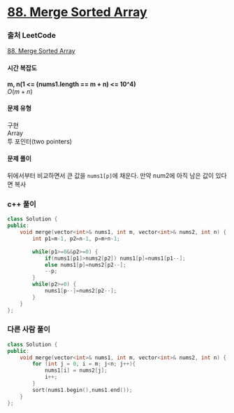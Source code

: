 # [88. Merge Sorted Array](https://leetcode.com/problems/merge-sorted-array/)

### 출처 LeetCode
[88. Merge Sorted Array](https://leetcode.com/problems/merge-sorted-array/)

#### 시간 복잡도
**m, n(1 <= (nums1.length == m + n) <= 10^4)**   
$`O(m + n)`$

#### 문제 유형
구현  
Array  
투 포인터(two pointers)

#### 문제 풀이
뒤에서부터 비교하면서 큰 값을 `nums1[p]`에 채운다. 만약 num2에 아직 남은 값이 있다면 복사

### c++ 풀이
```c++
class Solution {
public:
    void merge(vector<int>& nums1, int m, vector<int>& nums2, int n) {
        int p1=m-1, p2=n-1, p=m+n-1;
    
        while(p1>=0&&p2>=0) {
            if(nums1[p1]>nums2[p2]) nums1[p]=nums1[p1--];
            else nums1[p]=nums2[p2--];
            --p;
        }
        while(p2>=0) {
            nums1[p--]=nums2[p2--];
        }
    }
};
```

### 다른 사람 풀이
```c++
class Solution {
public:
    void merge(vector<int>& nums1, int m, vector<int>& nums2, int n) {
        for (int j = 0, i = m; j<n; j++){
            nums1[i] = nums2[j];
            i++;
        }
        sort(nums1.begin(),nums1.end());
    }
};
```